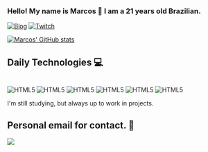 
### Hello! My name is Marcos 👻 I am a 21 years old Brazilian.

[![Blog](https://img.shields.io/badge/Marcos_AS-000000?style=for-the-badge&logo=About.me&logoColor=white)](#)
[![Twitch](https://img.shields.io/badge/Twitch-9146FF?style=for-the-badge&logo=twitch&logoColor=white)](https://www.twitch.tv/zxrpp)


[![Marcos' GitHub stats](https://github-readme-stats.vercel.app/api?username=MarcosAlexandreSA&show_icons=true&theme=transparent)](https://github.com/MarcosAlexandreSA)

## Daily Technologies 💻

<div style="display: inline_block"><br>
    <img style="align:center" alt="HTML5" src="https://img.shields.io/badge/HTML5-E34F26?style=for-the-badge&logo=html5&logoColor=white" />
    <img style="align:center" alt="HTML5" src="https://img.shields.io/badge/CSS3-1572B6?style=for-the-badge&logo=css3&logoColor=white" />
    <img style="align:center" alt="HTML5" src="https://img.shields.io/badge/JavaScript-323330?style=for-the-badge&logo=javascript&logoColor=F7DF1E" />
    <img style="align:center" alt="HTML5" src="https://img.shields.io/badge/Python-14354C?style=for-the-badge&logo=python&logoColor=white" />
    <img style="align:center" alt="HTML5" src="https://img.shields.io/badge/React-20232A?style=for-the-badge&logo=react&logoColor=61DAFB" />
    <img style="align:center" alt="HTML5" src="https://img.shields.io/badge/Node.js-43853D?style=for-the-badge&logo=node.js&logoColor=white" />
</div>

I'm still studying, but always up to work in projects.

## Personal email for contact. 📧

<a href="mailto:marcosalexandresa2002@gmail.com?subject=Vim do Github"> <img src="https://img.shields.io/badge/Marcosalexandresa2002@gmail.com-D14836?style=for-the-badge&logo=gmail&logoColor=white"></img></a>
